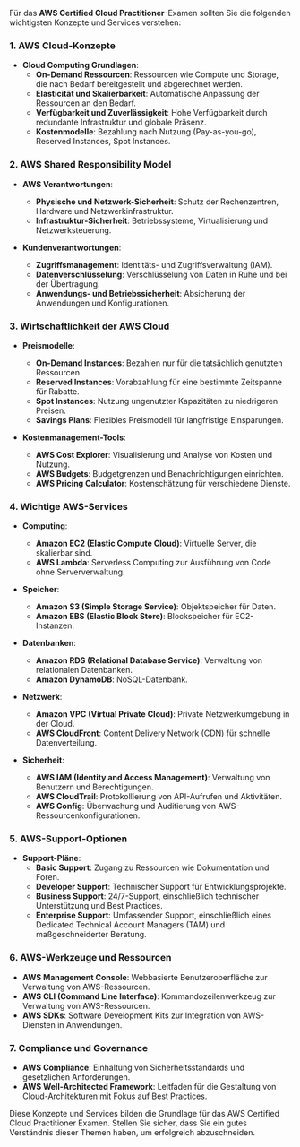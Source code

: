 Für das **AWS Certified Cloud Practitioner**-Examen sollten Sie die folgenden wichtigsten Konzepte und Services verstehen:

### 1. **AWS Cloud-Konzepte**

- **Cloud Computing Grundlagen**:
  - **On-Demand Ressourcen**: Ressourcen wie Compute und Storage, die nach Bedarf bereitgestellt und abgerechnet werden.
  - **Elasticität und Skalierbarkeit**: Automatische Anpassung der Ressourcen an den Bedarf.
  - **Verfügbarkeit und Zuverlässigkeit**: Hohe Verfügbarkeit durch redundante Infrastruktur und globale Präsenz.
  - **Kostenmodelle**: Bezahlung nach Nutzung (Pay-as-you-go), Reserved Instances, Spot Instances.

### 2. **AWS Shared Responsibility Model**

- **AWS Verantwortungen**:
  - **Physische und Netzwerk-Sicherheit**: Schutz der Rechenzentren, Hardware und Netzwerkinfrastruktur.
  - **Infrastruktur-Sicherheit**: Betriebssysteme, Virtualisierung und Netzwerksteuerung.

- **Kundenverantwortungen**:
  - **Zugriffsmanagement**: Identitäts- und Zugriffsverwaltung (IAM).
  - **Datenverschlüsselung**: Verschlüsselung von Daten in Ruhe und bei der Übertragung.
  - **Anwendungs- und Betriebssicherheit**: Absicherung der Anwendungen und Konfigurationen.

### 3. **Wirtschaftlichkeit der AWS Cloud**

- **Preismodelle**:
  - **On-Demand Instances**: Bezahlen nur für die tatsächlich genutzten Ressourcen.
  - **Reserved Instances**: Vorabzahlung für eine bestimmte Zeitspanne für Rabatte.
  - **Spot Instances**: Nutzung ungenutzter Kapazitäten zu niedrigeren Preisen.
  - **Savings Plans**: Flexibles Preismodell für langfristige Einsparungen.

- **Kostenmanagement-Tools**:
  - **AWS Cost Explorer**: Visualisierung und Analyse von Kosten und Nutzung.
  - **AWS Budgets**: Budgetgrenzen und Benachrichtigungen einrichten.
  - **AWS Pricing Calculator**: Kostenschätzung für verschiedene Dienste.

### 4. **Wichtige AWS-Services**

- **Computing**:
  - **Amazon EC2 (Elastic Compute Cloud)**: Virtuelle Server, die skalierbar sind.
  - **AWS Lambda**: Serverless Computing zur Ausführung von Code ohne Serververwaltung.

- **Speicher**:
  - **Amazon S3 (Simple Storage Service)**: Objektspeicher für Daten.
  - **Amazon EBS (Elastic Block Store)**: Blockspeicher für EC2-Instanzen.

- **Datenbanken**:
  - **Amazon RDS (Relational Database Service)**: Verwaltung von relationalen Datenbanken.
  - **Amazon DynamoDB**: NoSQL-Datenbank.

- **Netzwerk**:
  - **Amazon VPC (Virtual Private Cloud)**: Private Netzwerkumgebung in der Cloud.
  - **AWS CloudFront**: Content Delivery Network (CDN) für schnelle Datenverteilung.

- **Sicherheit**:
  - **AWS IAM (Identity and Access Management)**: Verwaltung von Benutzern und Berechtigungen.
  - **AWS CloudTrail**: Protokollierung von API-Aufrufen und Aktivitäten.
  - **AWS Config**: Überwachung und Auditierung von AWS-Ressourcenkonfigurationen.

### 5. **AWS-Support-Optionen**

- **Support-Pläne**:
  - **Basic Support**: Zugang zu Ressourcen wie Dokumentation und Foren.
  - **Developer Support**: Technischer Support für Entwicklungsprojekte.
  - **Business Support**: 24/7-Support, einschließlich technischer Unterstützung und Best Practices.
  - **Enterprise Support**: Umfassender Support, einschließlich eines Dedicated Technical Account Managers (TAM) und maßgeschneiderter Beratung.

### 6. **AWS-Werkzeuge und Ressourcen**

- **AWS Management Console**: Webbasierte Benutzeroberfläche zur Verwaltung von AWS-Ressourcen.
- **AWS CLI (Command Line Interface)**: Kommandozeilenwerkzeug zur Verwaltung von AWS-Ressourcen.
- **AWS SDKs**: Software Development Kits zur Integration von AWS-Diensten in Anwendungen.

### 7. **Compliance und Governance**

- **AWS Compliance**: Einhaltung von Sicherheitsstandards und gesetzlichen Anforderungen.
- **AWS Well-Architected Framework**: Leitfaden für die Gestaltung von Cloud-Architekturen mit Fokus auf Best Practices.

Diese Konzepte und Services bilden die Grundlage für das AWS Certified Cloud Practitioner Examen. Stellen Sie sicher, dass Sie ein gutes Verständnis dieser Themen haben, um erfolgreich abzuschneiden.
